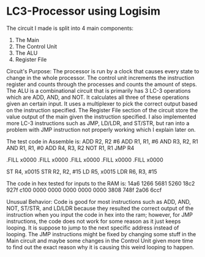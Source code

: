 # LC3-Processor using Logisim

The circuit I made is split into 4 main components:
1. The Main
2. The Control Unit
3. The ALU
4. Register File

Circuit's Purpose:
The processor is run by a clock that causes every state to change in the whole processor. The control unit 
increments the instruction register and counts through the processes and counts the amount of steps. The ALU is a
combinational circuit that is primarily has 3 LC-3 operations which are ADD, AND, and NOT. It calculates all three
of these operations given an certain input. It uses a multiplexer to pick the correct output based on the 
instruction specified. The Register File section of the circuit store the value output of the main given the 
instruction specified. I also implemented more LC-3 instructions such as JMP, LD/LDR, and ST/STR, but ran into a 
problem with JMP instruction not properly working which I explain later on.

The test code in Assemble is:
ADD R2, R2 #6
ADD R1, R1, #6
AND R3, R2, R1
AND R1, R1, #0
ADD R4, R3, R2
NOT R1, R1
JMP R4

.FILL x0000
.FILL x0000
.FILL x0000
.FILL x0000
.FILL x0000

ST R4, x0015
STR R2, R2, #15
LD R5, x0015
LDR R6, R3, #15

The code in hex tested for inputs to the RAM is:
14a6 1266 5681 
5260 18c2 927f 
c100 0000 0000 
0000 0000 0000 
3808 748f 2a06 
6ccf

Unusual Behavior:
Code is good for most instructions such as ADD, AND, NOT, ST/STR, and LD/LDR because they resulted the correct
output of the instruction when you input the code in hex into the ram; however, for JMP instructions, the code 
does not work for some reason as it just keeps looping. It is suppose to jump to the next specific address instead 
of looping. The JMP instructions might be fixed by changing some stuff in the Main circuit and maybe some 
changes in the Control Unit given more time to find out the exact reason why it is causing this weird looping
to happen.
